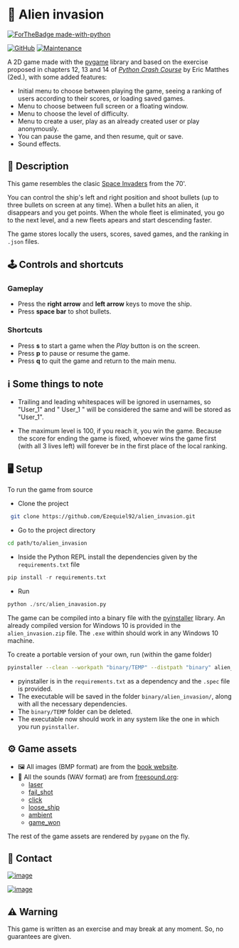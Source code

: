 # 👾 Alien invasion

[![ForTheBadge made-with-python](https://forthebadge.com/images/badges/made-with-python.svg)](https://www.python.org/)

[![GitHub](https://img.shields.io/github/license/Ezequiel92/alien_invasion?style=flat-square)](https://github.com/Ezequiel92/alien_invasion/blob/main/LICENSE) [![Maintenance](https://img.shields.io/maintenance/yes/2021?style=flat-square)](mailto:lozano.ez@gmail.com)

A 2D game made with the [pygame](https://www.pygame.org/) library and based on the exercise proposed in chapters 12, 13 and 14 of [_Python Crash Course_](https://ehmatthes.github.io/pcc_2e/) by Eric Matthes (2ed.), with some added features:

* Initial menu to choose between playing the game, seeing a ranking of users according to their scores, or loading saved games.
* Menu to choose between full screen or a floating window.
* Menu to choose the level of difficulty.
* Menu to create a user, play as an already created user or play anonymously.
* You can pause the game, and then resume, quit or save.
* Sound effects.

## 🚀 Description

This game resembles the clasic [Space Invaders](https://en.wikipedia.org/wiki/Space_Invaders) from the 70'.

You can control the ship's left and right position and shoot bullets (up to three bullets on screen at any time). When a bullet hits an alien, it disappears and you get points. When the whole fleet is eliminated, you go to the next level, and a new fleets apears and start descending faster.

The game stores locally the users, scores, saved games, and the ranking in `.json` files.

## 🕹️ Controls and shortcuts

### Gameplay

* Press the **right arrow** and **left arrow** keys to move the ship.
* Press **space bar** to shot bullets.

### Shortcuts

* Press **s** to start a game when the _Play_ button is on the screen.
* Press **p** to pause or resume the game.
* Press **q** to quit the game and return to the main menu.

## ℹ️ Some things to note

* Trailing and leading whitespaces will be ignored in usernames, so "User_1" and " User_1 " will be considered the same and will be stored as "User_1".

* The maximum level is 100, if you reach it, you win the game. Because the score for ending the game is fixed, whoever wins the game first (with all 3 lives left) will forever be in the first place of the local ranking.

## 🖥️ Setup

To run the game from source

* Clone the project

```bash
 git clone https://github.com/Ezequiel92/alien_invasion.git
```

* Go to the project directory

```bash
cd path/to/alien_invasion
```

* Inside the Python REPL install the dependencies given by the `requirements.txt` file

```python
pip install -r requirements.txt
```

* Run

```python
python ./src/alien_inavasion.py
```

The game can be compiled into a binary file with the [pyinstaller](https://www.pyinstaller.org/) library. An already compiled version for Windows 10 is provided in the `alien_invasion.zip` file. The `.exe` within should work in any Windows 10 machine.

To create a portable version of your own, run (within the game folder)

```sh
pyinstaller --clean --workpath "binary/TEMP" --distpath "binary" alien_invasion.spec
```  

* pyinstaller is in the `requirements.txt` as a dependency and the `.spec` file is provided.
* The executable will be saved in the folder `binary/alien_invasion/`, along with all the necessary dependencies.
* The `binary/TEMP` folder can be deleted.
* The executable now should work in any system like the one in which you run `pyinstaller`.

## ⚙️ Game assets

* 🖼️ All images (BMP format) are from the [book website](https://ehmatthes.github.io/pcc_2e/).
* 🎵 All the sounds (WAV format) are from [freesound.org](https://freesound.org/): 
    * [laser](https://freesound.org/people/jobro/sounds/35684/)
    * [fail_shot](https://freesound.org/people/KlawyKogut/sounds/154934/)
    * [click](https://freesound.org/people/stijn/sounds/43676/)
    * [loose_ship](https://freesound.org/people/myfox14/sounds/382310/)
    * [ambient](https://freesound.org/people/joshuaempyre/sounds/251461/)
    * [game_won](https://freesound.org/people/LittleRobotSoundFactory/sounds/270404/)

The rest of the game assets are rendered by `pygame` on the fly.

## 📣 Contact

[![image](https://img.shields.io/badge/Gmail-D14836?style=for-the-badge&logo=gmail&logoColor=white)](mailto:lozano.ez@gmail.com)

[![image](https://img.shields.io/badge/Microsoft_Outlook-0078D4?style=for-the-badge&logo=microsoft-outlook&logoColor=white)](mailto:lozano.ez@outlook.com)

## ⚠️ Warning

This game is written as an exercise and may break at any moment. So, no guarantees are given.
